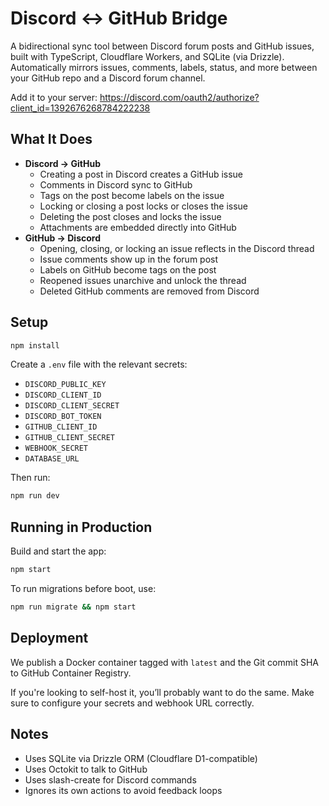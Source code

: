# Discord ↔ GitHub Bridge

A bidirectional sync tool between Discord forum posts and GitHub issues, built with TypeScript, Cloudflare Workers, and SQLite (via Drizzle). Automatically mirrors issues, comments, labels, status, and more between your GitHub repo and a Discord forum channel.

Add it to your server: https://discord.com/oauth2/authorize?client_id=1392676268784222238

## What It Does

- **Discord → GitHub**
  - Creating a post in Discord creates a GitHub issue
  - Comments in Discord sync to GitHub
  - Tags on the post become labels on the issue
  - Locking or closing a post locks or closes the issue
  - Deleting the post closes and locks the issue
  - Attachments are embedded directly into GitHub
- **GitHub → Discord**
  - Opening, closing, or locking an issue reflects in the Discord thread
  - Issue comments show up in the forum post
  - Labels on GitHub become tags on the post
  - Reopened issues unarchive and unlock the thread
  - Deleted GitHub comments are removed from Discord

## Setup

```sh
npm install
```

Create a `.env` file with the relevant secrets:

- `DISCORD_PUBLIC_KEY`
- `DISCORD_CLIENT_ID`
- `DISCORD_CLIENT_SECRET`
- `DISCORD_BOT_TOKEN`
- `GITHUB_CLIENT_ID`
- `GITHUB_CLIENT_SECRET`
- `WEBHOOK_SECRET`
- `DATABASE_URL`

Then run:

```sh
npm run dev
```

## Running in Production

Build and start the app:

```sh
npm start
```

To run migrations before boot, use:

```sh
npm run migrate && npm start
```

## Deployment

We publish a Docker container tagged with `latest` and the Git commit SHA to GitHub Container Registry.

If you're looking to self-host it, you’ll probably want to do the same. Make sure to configure your secrets and webhook URL correctly.

## Notes

- Uses SQLite via Drizzle ORM (Cloudflare D1-compatible)
- Uses Octokit to talk to GitHub
- Uses slash-create for Discord commands
- Ignores its own actions to avoid feedback loops